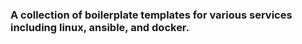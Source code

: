 ### A collection of boilerplate templates for various services including linux, ansible, and docker.
